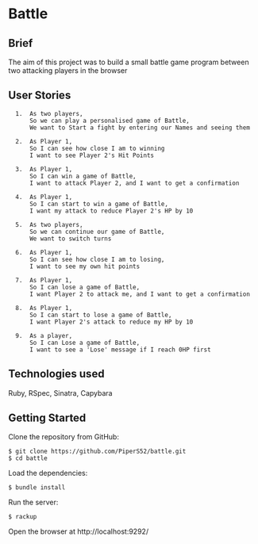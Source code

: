 # Battle

## Brief
  The aim of this project was to build a small battle game program between two attacking players in the browser

## User Stories
```
  1.  As two players,
      So we can play a personalised game of Battle,
      We want to Start a fight by entering our Names and seeing them

  2.  As Player 1,
      So I can see how close I am to winning
      I want to see Player 2's Hit Points

  3.  As Player 1,
      So I can win a game of Battle,
      I want to attack Player 2, and I want to get a confirmation

  4.  As Player 1,
      So I can start to win a game of Battle,
      I want my attack to reduce Player 2's HP by 10

  5.  As two players,
      So we can continue our game of Battle,
      We want to switch turns

  6.  As Player 1,
      So I can see how close I am to losing,
      I want to see my own hit points

  7.  As Player 1,
      So I can lose a game of Battle,
      I want Player 2 to attack me, and I want to get a confirmation

  8.  As Player 1,
      So I can start to lose a game of Battle,
      I want Player 2's attack to reduce my HP by 10

  9.  As a player,
      So I can Lose a game of Battle,
      I want to see a 'Lose' message if I reach 0HP first
```
## Technologies used

Ruby, RSpec, Sinatra, Capybara

## Getting Started

Clone the repository from GitHub:
```
$ git clone https://github.com/PiperS52/battle.git
$ cd battle
```
Load the dependencies:
```
$ bundle install
```

Run the server:
```
$ rackup
```

Open the browser at http://localhost:9292/
